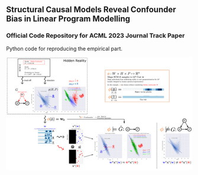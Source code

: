 ## Structural Causal Models Reveal Confounder Bias in Linear Program Modelling
### Official Code Repository for ACML 2023 Journal Track Paper

Python code for reproducing the empirical part.

![](https://github.com/zecevic-matej/Hidden-Confounder-Attacks/blob/main/media/Figure-Optimizers-and-Confounders.png)
